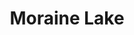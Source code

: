 ---
layout: product
id: 1491345014846
title: Moraine Lake
body_html: >-
  <p>Taken at Moraine Lake during the summer of 2018.</p>

  <p>This photo has a deep meaning to me. The photo I used as a wallpaper on my very first computer was a photo from Moraine Lake. I promised myself that I’d go see it in person someday so that morning when we arrived at the parking lot and realized it was full, I was nervous. Thankfully, Jacquelynn is a saint and said that I should go take photos while she drove around until a spot opened up. When I laid eyes on the scene that I had been staring at through a screen for years I couldn’t help but be overwhelmed with emotion.</p>

  <p> </p>
vendor: Connell McCarthy
product_type: Photo Print
created_at: 2018-10-13T20:54:11-04:00
handle: moraine-lake
updated_at: 2022-01-18T10:42:39-05:00
published_at: 2018-08-22T19:38:24-04:00
template_suffix: ""
status: active
published_scope: global
tags: Batch 02, forest, lake, mountain, mountains, Print, Trees, water
admin_graphql_api_id: gid://shopify/Product/1491345014846
variants:
  - id: 39577050906686
    product_id: 1491345014846
    title: 8x10” / Full Colour
    price: "35.00"
    sku: CM-PP-B2-07-XXS-FC
    position: 1
    inventory_policy: deny
    compare_at_price: null
    fulfillment_service: manual
    inventory_management: null
    option1: 8x10”
    option2: Full Colour
    option3: null
    created_at: 2021-09-01T11:54:23-04:00
    updated_at: 2021-09-01T11:54:45-04:00
    taxable: true
    barcode: ""
    grams: 208
    image_id: 6203606237246
    weight: 0.208
    weight_unit: kg
    inventory_item_id: 41671491551294
    inventory_quantity: 0
    old_inventory_quantity: 0
    requires_shipping: true
    admin_graphql_api_id: gid://shopify/ProductVariant/39577050906686
  - id: 39577050939454
    product_id: 1491345014846
    title: 8x10” / Black & White
    price: "35.00"
    sku: CM-PP-B2-07-XXS-BW
    position: 2
    inventory_policy: deny
    compare_at_price: null
    fulfillment_service: manual
    inventory_management: null
    option1: 8x10”
    option2: Black & White
    option3: null
    created_at: 2021-09-01T11:54:23-04:00
    updated_at: 2021-09-01T11:54:45-04:00
    taxable: true
    barcode: ""
    grams: 208
    image_id: 6203606106174
    weight: 0.208
    weight_unit: kg
    inventory_item_id: 41671491584062
    inventory_quantity: 0
    old_inventory_quantity: 0
    requires_shipping: true
    admin_graphql_api_id: gid://shopify/ProductVariant/39577050939454
  - id: 39577050972222
    product_id: 1491345014846
    title: 8.5x11” / Full Colour
    price: "35.00"
    sku: CM-PP-B2-07-XS-FC
    position: 3
    inventory_policy: deny
    compare_at_price: null
    fulfillment_service: manual
    inventory_management: null
    option1: 8.5x11”
    option2: Full Colour
    option3: null
    created_at: 2021-09-01T11:54:23-04:00
    updated_at: 2021-09-01T11:54:45-04:00
    taxable: true
    barcode: ""
    grams: 208
    image_id: 6203606237246
    weight: 0.208
    weight_unit: kg
    inventory_item_id: 41671491616830
    inventory_quantity: 0
    old_inventory_quantity: 0
    requires_shipping: true
    admin_graphql_api_id: gid://shopify/ProductVariant/39577050972222
  - id: 39577051004990
    product_id: 1491345014846
    title: 8.5x11” / Black & White
    price: "35.00"
    sku: CM-PP-B2-07-XS-BW
    position: 4
    inventory_policy: deny
    compare_at_price: null
    fulfillment_service: manual
    inventory_management: null
    option1: 8.5x11”
    option2: Black & White
    option3: null
    created_at: 2021-09-01T11:54:23-04:00
    updated_at: 2021-09-01T11:54:46-04:00
    taxable: true
    barcode: ""
    grams: 208
    image_id: 6203606106174
    weight: 0.208
    weight_unit: kg
    inventory_item_id: 41671491649598
    inventory_quantity: 0
    old_inventory_quantity: 0
    requires_shipping: true
    admin_graphql_api_id: gid://shopify/ProductVariant/39577051004990
  - id: 39577051037758
    product_id: 1491345014846
    title: 13x19” / Full Colour
    price: "40.00"
    sku: CM-PP-B2-07-S-FC
    position: 5
    inventory_policy: deny
    compare_at_price: null
    fulfillment_service: manual
    inventory_management: null
    option1: 13x19”
    option2: Full Colour
    option3: null
    created_at: 2021-09-01T11:54:24-04:00
    updated_at: 2021-09-01T11:54:46-04:00
    taxable: true
    barcode: ""
    grams: 208
    image_id: 6203606237246
    weight: 0.208
    weight_unit: kg
    inventory_item_id: 41671491682366
    inventory_quantity: 0
    old_inventory_quantity: 0
    requires_shipping: true
    admin_graphql_api_id: gid://shopify/ProductVariant/39577051037758
  - id: 39577051070526
    product_id: 1491345014846
    title: 13x19” / Black & White
    price: "40.00"
    sku: CM-PP-B2-07-S-BW
    position: 6
    inventory_policy: deny
    compare_at_price: null
    fulfillment_service: manual
    inventory_management: null
    option1: 13x19”
    option2: Black & White
    option3: null
    created_at: 2021-09-01T11:54:24-04:00
    updated_at: 2021-09-01T11:54:46-04:00
    taxable: true
    barcode: ""
    grams: 208
    image_id: 6203606106174
    weight: 0.208
    weight_unit: kg
    inventory_item_id: 41671491715134
    inventory_quantity: 0
    old_inventory_quantity: 0
    requires_shipping: true
    admin_graphql_api_id: gid://shopify/ProductVariant/39577051070526
  - id: 39577051103294
    product_id: 1491345014846
    title: 16x20” / Full Colour
    price: "50.00"
    sku: CM-PP-B2-07-M-FC
    position: 7
    inventory_policy: deny
    compare_at_price: null
    fulfillment_service: manual
    inventory_management: null
    option1: 16x20”
    option2: Full Colour
    option3: null
    created_at: 2021-09-01T11:54:24-04:00
    updated_at: 2021-09-01T11:54:46-04:00
    taxable: true
    barcode: ""
    grams: 208
    image_id: 6203606237246
    weight: 0.208
    weight_unit: kg
    inventory_item_id: 41671491747902
    inventory_quantity: 0
    old_inventory_quantity: 0
    requires_shipping: true
    admin_graphql_api_id: gid://shopify/ProductVariant/39577051103294
  - id: 39577051136062
    product_id: 1491345014846
    title: 16x20” / Black & White
    price: "50.00"
    sku: CM-PP-B2-07-M-BW
    position: 8
    inventory_policy: deny
    compare_at_price: null
    fulfillment_service: manual
    inventory_management: null
    option1: 16x20”
    option2: Black & White
    option3: null
    created_at: 2021-09-01T11:54:24-04:00
    updated_at: 2021-09-01T11:54:46-04:00
    taxable: true
    barcode: ""
    grams: 208
    image_id: 6203606106174
    weight: 0.208
    weight_unit: kg
    inventory_item_id: 41671491780670
    inventory_quantity: 0
    old_inventory_quantity: 0
    requires_shipping: true
    admin_graphql_api_id: gid://shopify/ProductVariant/39577051136062
  - id: 39577051168830
    product_id: 1491345014846
    title: 20x24” / Full Colour
    price: "60.00"
    sku: CM-PP-B2-07-L-FC
    position: 9
    inventory_policy: deny
    compare_at_price: null
    fulfillment_service: manual
    inventory_management: null
    option1: 20x24”
    option2: Full Colour
    option3: null
    created_at: 2021-09-01T11:54:24-04:00
    updated_at: 2021-09-01T11:54:46-04:00
    taxable: true
    barcode: ""
    grams: 208
    image_id: 6203606237246
    weight: 0.208
    weight_unit: kg
    inventory_item_id: 41671491813438
    inventory_quantity: 0
    old_inventory_quantity: 0
    requires_shipping: true
    admin_graphql_api_id: gid://shopify/ProductVariant/39577051168830
  - id: 39577051201598
    product_id: 1491345014846
    title: 20x24” / Black & White
    price: "60.00"
    sku: CM-PP-B2-07-L-BW
    position: 10
    inventory_policy: deny
    compare_at_price: null
    fulfillment_service: manual
    inventory_management: null
    option1: 20x24”
    option2: Black & White
    option3: null
    created_at: 2021-09-01T11:54:24-04:00
    updated_at: 2021-09-01T11:54:46-04:00
    taxable: true
    barcode: ""
    grams: 208
    image_id: 6203606106174
    weight: 0.208
    weight_unit: kg
    inventory_item_id: 41671491846206
    inventory_quantity: 0
    old_inventory_quantity: 0
    requires_shipping: true
    admin_graphql_api_id: gid://shopify/ProductVariant/39577051201598
  - id: 39577051234366
    product_id: 1491345014846
    title: 20x30” / Full Colour
    price: "70.00"
    sku: CM-PP-B2-07-XL-FC
    position: 11
    inventory_policy: deny
    compare_at_price: null
    fulfillment_service: manual
    inventory_management: null
    option1: 20x30”
    option2: Full Colour
    option3: null
    created_at: 2021-09-01T11:54:24-04:00
    updated_at: 2021-09-01T11:54:46-04:00
    taxable: true
    barcode: ""
    grams: 208
    image_id: 6203606237246
    weight: 0.208
    weight_unit: kg
    inventory_item_id: 41671491878974
    inventory_quantity: 0
    old_inventory_quantity: 0
    requires_shipping: true
    admin_graphql_api_id: gid://shopify/ProductVariant/39577051234366
  - id: 39577051267134
    product_id: 1491345014846
    title: 20x30” / Black & White
    price: "70.00"
    sku: CM-PP-B2-07-XL-BW
    position: 12
    inventory_policy: deny
    compare_at_price: null
    fulfillment_service: manual
    inventory_management: null
    option1: 20x30”
    option2: Black & White
    option3: null
    created_at: 2021-09-01T11:54:24-04:00
    updated_at: 2021-09-01T11:54:46-04:00
    taxable: true
    barcode: ""
    grams: 208
    image_id: 6203606106174
    weight: 0.208
    weight_unit: kg
    inventory_item_id: 41671491911742
    inventory_quantity: 0
    old_inventory_quantity: 0
    requires_shipping: true
    admin_graphql_api_id: gid://shopify/ProductVariant/39577051267134
  - id: 39577051299902
    product_id: 1491345014846
    title: 24x36” / Full Colour
    price: "90.00"
    sku: CM-PP-B2-07-XXL-FC
    position: 13
    inventory_policy: deny
    compare_at_price: null
    fulfillment_service: manual
    inventory_management: null
    option1: 24x36”
    option2: Full Colour
    option3: null
    created_at: 2021-09-01T11:54:24-04:00
    updated_at: 2021-09-01T11:54:46-04:00
    taxable: true
    barcode: ""
    grams: 208
    image_id: 6203606237246
    weight: 0.208
    weight_unit: kg
    inventory_item_id: 41671491944510
    inventory_quantity: 0
    old_inventory_quantity: 0
    requires_shipping: true
    admin_graphql_api_id: gid://shopify/ProductVariant/39577051299902
  - id: 39577051332670
    product_id: 1491345014846
    title: 24x36” / Black & White
    price: "90.00"
    sku: CM-PP-B2-07-XXL-BW
    position: 14
    inventory_policy: deny
    compare_at_price: null
    fulfillment_service: manual
    inventory_management: null
    option1: 24x36”
    option2: Black & White
    option3: null
    created_at: 2021-09-01T11:54:24-04:00
    updated_at: 2021-09-01T11:54:46-04:00
    taxable: true
    barcode: ""
    grams: 208
    image_id: 6203606106174
    weight: 0.208
    weight_unit: kg
    inventory_item_id: 41671491977278
    inventory_quantity: 0
    old_inventory_quantity: 0
    requires_shipping: true
    admin_graphql_api_id: gid://shopify/ProductVariant/39577051332670
  - id: 39577051365438
    product_id: 1491345014846
    title: 30x40” / Full Colour
    price: "100.00"
    sku: CM-PP-B2-07-XXXL-FC
    position: 15
    inventory_policy: deny
    compare_at_price: null
    fulfillment_service: manual
    inventory_management: null
    option1: 30x40”
    option2: Full Colour
    option3: null
    created_at: 2021-09-01T11:54:24-04:00
    updated_at: 2021-09-01T11:54:46-04:00
    taxable: true
    barcode: ""
    grams: 208
    image_id: 6203606237246
    weight: 0.208
    weight_unit: kg
    inventory_item_id: 41671492010046
    inventory_quantity: 0
    old_inventory_quantity: 0
    requires_shipping: true
    admin_graphql_api_id: gid://shopify/ProductVariant/39577051365438
  - id: 39577051398206
    product_id: 1491345014846
    title: 30x40” / Black & White
    price: "100.00"
    sku: CM-PP-B2-07-XXXL-BW
    position: 16
    inventory_policy: deny
    compare_at_price: null
    fulfillment_service: manual
    inventory_management: null
    option1: 30x40”
    option2: Black & White
    option3: null
    created_at: 2021-09-01T11:54:24-04:00
    updated_at: 2021-09-01T11:54:46-04:00
    taxable: true
    barcode: ""
    grams: 208
    image_id: 6203606106174
    weight: 0.208
    weight_unit: kg
    inventory_item_id: 41671492042814
    inventory_quantity: 0
    old_inventory_quantity: 0
    requires_shipping: true
    admin_graphql_api_id: gid://shopify/ProductVariant/39577051398206
options:
  - id: 2045805789246
    product_id: 1491345014846
    name: Size
    position: 1
    values:
      - 8x10”
      - 8.5x11”
      - 13x19”
      - 16x20”
      - 20x24”
      - 20x30”
      - 24x36”
      - 30x40”
  - id: 8589812269118
    product_id: 1491345014846
    name: Color
    position: 2
    values:
      - Full Colour
      - Black & White
images:
  - id: 6203606237246
    product_id: 1491345014846
    position: 1
    created_at: 2019-03-05T11:02:21-05:00
    updated_at: 2019-10-20T18:44:17-04:00
    alt: null
    width: 1000
    height: 1500
    src: https://cdn.shopify.com/s/files/1/1624/2355/products/Print-Shot---Dark-Background-_Moraine-Lake-2019.jpg?v=1571611457
    variant_ids:
      - 39577050906686
      - 39577050972222
      - 39577051037758
      - 39577051103294
      - 39577051168830
      - 39577051234366
      - 39577051299902
      - 39577051365438
    admin_graphql_api_id: gid://shopify/ProductImage/6203606237246
  - id: 6203606106174
    product_id: 1491345014846
    position: 2
    created_at: 2019-03-05T11:02:20-05:00
    updated_at: 2019-10-20T18:44:17-04:00
    alt: null
    width: 1000
    height: 1500
    src: https://cdn.shopify.com/s/files/1/1624/2355/products/Print-Shot---Dark-Background-_Moraine-Lake-2019_-B_W.jpg?v=1571611457
    variant_ids:
      - 39577050939454
      - 39577051004990
      - 39577051070526
      - 39577051136062
      - 39577051201598
      - 39577051267134
      - 39577051332670
      - 39577051398206
    admin_graphql_api_id: gid://shopify/ProductImage/6203606106174
  - id: 28230154551358
    product_id: 1491345014846
    position: 3
    created_at: 2021-05-04T20:07:06-04:00
    updated_at: 2021-05-04T20:07:06-04:00
    alt: null
    width: 2000
    height: 1800
    src: https://cdn.shopify.com/s/files/1/1624/2355/products/PAR_02_0001_cfa2ac12-235b-4694-8e5a-f5cc357ccbad.png?v=1620173226
    variant_ids: []
    admin_graphql_api_id: gid://shopify/ProductImage/28230154551358
image:
  id: 6203606237246
  product_id: 1491345014846
  position: 1
  created_at: 2019-03-05T11:02:21-05:00
  updated_at: 2019-10-20T18:44:17-04:00
  alt: null
  width: 1000
  height: 1500
  src: https://cdn.shopify.com/s/files/1/1624/2355/products/Print-Shot---Dark-Background-_Moraine-Lake-2019.jpg?v=1571611457
  variant_ids:
    - 39577050906686
    - 39577050972222
    - 39577051037758
    - 39577051103294
    - 39577051168830
    - 39577051234366
    - 39577051299902
    - 39577051365438
  admin_graphql_api_id: gid://shopify/ProductImage/6203606237246

---